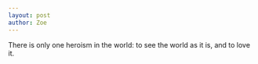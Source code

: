```yaml
---
layout: post
author: Zoe
---
```

There is only one heroism in the world: to see the world as it is, and to love it.
